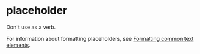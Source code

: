 # placeholder

Don't use as a verb. 

For information about formatting placeholders, see [Formatting common text elements](/style-guide/text-formatting/formatting-common-text-elements).
